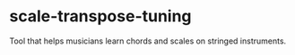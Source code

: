 # scale-transpose-tuning
Tool that helps musicians learn chords and scales on stringed instruments.
